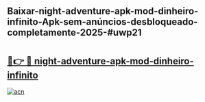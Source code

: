 ## Baixar-night-adventure-apk-mod-dinheiro-infinito-Apk-sem-anúncios-desbloqueado-completamente-2025-#uwp21

# <h2><a href="https://ainizakaria.my?title=night-adventure-apk-mod-dinheiro-infinito&ref=20M">🔗👉 🔴 night-adventure-apk-mod-dinheiro-infinito</a></h2>

[![acn](https://github.com/user-attachments/assets/0f9c940e-d8b0-45ae-aac7-cd30a18b3e1c)](https://ainizakaria.my?title=night-adventure-apk-mod-dinheiro-infinito&ref=20M)

